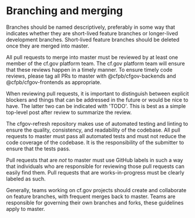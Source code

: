 # Branching and merging

Branches should be named descriptively, preferably in some way that indicates whether they are short-lived feature branches or longer-lived development branches. Short-lived feature branches should be deleted once they are merged into master. 

All pull requests to merge into master must be reviewed by at least one member of the cf.gov platform team. The cf.gov platform team will ensure that these reviews happen in a timely manner. To ensure timely code reviews, please tag all PRs to master with @cfpb/cfgov-backends and @cfpb/cfgov-frontends as appropriate.

When reviewing pull requests, it is important to distinguish between explicit blockers and things that can be addressed in the future or would be nice to have. The latter two can be indicated with 'TODO'. This is best as a simple top-level post after review to summarize the review.

The cfgov-refresh repository makes use of automated testing and linting to ensure the quality, consistency, and readability of the codebase. All pull requests to master must pass all automated tests and must not reduce the code coverage of the codebase. It is the responsibility of the submitter to ensure that the tests pass.

Pull requests that are *not* to master must use GitHub labels in such a way that individuals who are responsible for reviewing those pull requests can easily find them. Pull requests that are works-in-progress must be clearly labeled as such.

Generally, teams working on cf.gov projects should create and collaborate on feature branches, with frequent merges back to master. Teams are responsible for governing their own branches and forks, these guidelines apply to master. 
